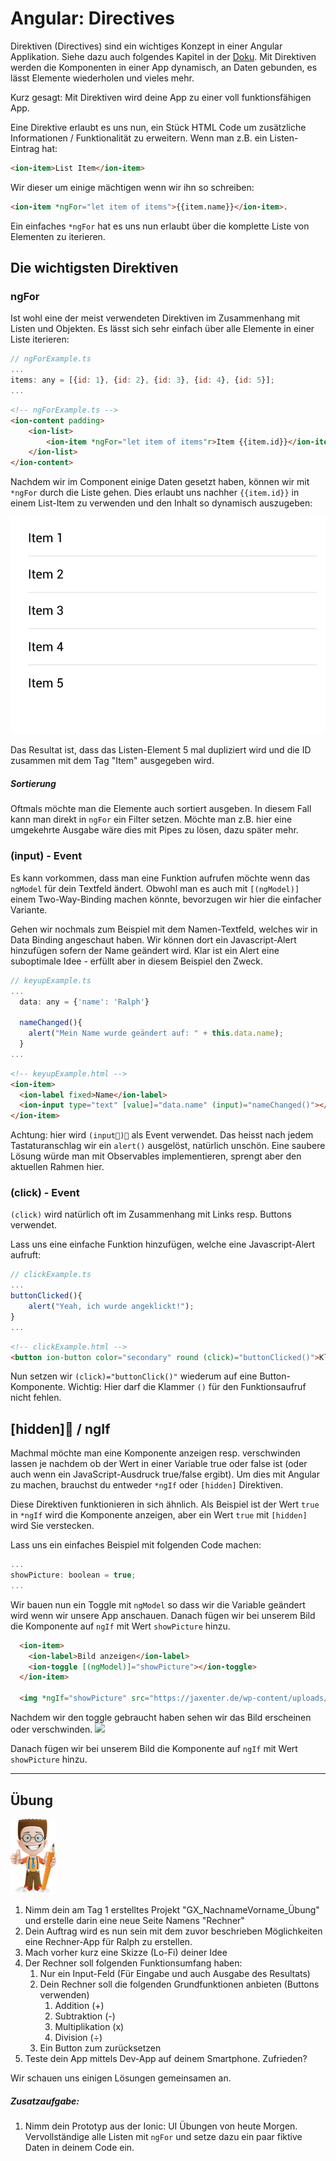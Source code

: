 # Angular: Directives

Direktiven \(Directives\) sind ein wichtiges Konzept in einer Angular Applikation. Siehe dazu auch folgendes Kapitel in der [Doku](https://angular.io/guide/structural-directives). Mit Direktiven werden die Komponenten in einer App dynamisch, an Daten gebunden, es lässt Elemente wiederholen und vieles mehr.

Kurz gesagt: Mit Direktiven wird deine App zu einer voll funktionsfähigen App.

Eine Direktive erlaubt es uns nun, ein Stück HTML Code um zusätzliche Informationen / Funktionalität zu erweitern. Wenn man z.B. ein Listen-Eintrag hat:

```html
<ion-item>List Item</ion-item>
```

Wir dieser um einige mächtigen wenn wir ihn so schreiben:

```html
<ion-item *ngFor="let item of items">{{item.name}}</ion-item>.
```

Ein einfaches `*ngFor` hat es uns nun erlaubt über die komplette Liste von Elementen zu iterieren.


## Die wichtigsten Direktiven

### ngFor

Ist wohl eine der meist verwendeten Direktiven im Zusammenhang mit Listen und Objekten. Es lässt sich sehr einfach über alle Elemente in einer Liste iterieren:


```js
// ngForExample.ts
...
items: any = [{id: 1}, {id: 2}, {id: 3}, {id: 4}, {id: 5}];
...
```
```html
<!-- ngForExample.ts -->
<ion-content padding>
    <ion-list>
        <ion-item *ngFor="let item of items"r>Item {{item.id}}</ion-item>
    </ion-list>
</ion-content>
```


Nachdem wir im Component einige Daten gesetzt haben, können wir mit `*ngFor` durch die Liste gehen. Dies erlaubt uns nachher `{{item.id}}` in einem List-Item zu verwenden und den Inhalt so dynamisch auszugeben:

![](/_allgemein/ngFor.png)
 
Das Resultat ist, dass das Listen-Element 5 mal dupliziert wird und die ID zusammen mit dem Tag "Item" ausgegeben wird.

##### Sortierung

Oftmals möchte man die Elemente auch sortiert ausgeben. In diesem Fall kann man direkt in `ngFor` ein Filter setzen. Möchte man z.B. hier eine umgekehrte Ausgabe wäre dies mit Pipes zu lösen, dazu später mehr.

### (input) - Event

Es kann vorkommen, dass man eine Funktion aufrufen möchte wenn das `ngModel` für dein Textfeld ändert. Obwohl man es auch mit `[(ngModel)]` einem Two-Way-Binding machen könnte, bevorzugen wir hier die einfacher Variante.

Gehen wir nochmals zum Beispiel mit dem Namen-Textfeld, welches wir in Data Binding angeschaut haben. Wir können dort ein Javascript-Alert hinzufügen sofern der Name geändert wird. Klar ist ein Alert eine suboptimale Idee - erfüllt aber in diesem Beispiel den Zweck.

```js
// keyupExample.ts
...
  data: any = {'name': 'Ralph'}

  nameChanged(){
    alert("Mein Name wurde geändert auf: " + this.data.name);
  }
...
```

```html
<!-- keyupExample.html -->
<ion-item>
  <ion-label fixed>Name</ion-label>
  <ion-input type="text" [value]="data.name" (input)="nameChanged()"></ion-input>
</ion-item>

```
Achtung: hier wird `(input)` als Event verwendet. Das heisst nach jedem Tastaturanschlag wir ein `alert()` ausgelöst, natürlich unschön. Eine saubere Lösung würde man mit Observables implementieren, sprengt aber den aktuellen Rahmen hier. 


### (click) - Event

`(click)` wird natürlich oft im Zusammenhang mit Links resp. Buttons verwendet.

Lass uns eine einfache Funktion hinzufügen, welche eine Javascript-Alert aufruft:

```js
// clickExample.ts
...
buttonClicked(){
    alert("Yeah, ich wurde angeklickt!"); 
}
...
```
```html
<!-- clickExample.html -->
<button ion-button color="secondary" round (click)="buttonClicked()">Klick mich!</button>

```
Nun setzen wir `(click)="buttonClick()"` wiederum auf eine Button-Komponente. Wichtig: Hier darf die Klammer `()` für den Funktionsaufruf nicht fehlen.

## [hidden] / ngIf

Machmal möchte man eine Komponente anzeigen resp. verschwinden lassen je nachdem ob der Wert in einer Variable  true oder false ist \(oder auch wenn ein JavaScript-Ausdruck true/false ergibt\). Um dies mit Angular zu machen, brauchst du entweder `*ngIf` oder `[hidden]` Direktiven.

Diese Direktiven funktionieren in sich ähnlich. Als Beispiel ist der Wert  `true` in `*ngIf` wird die Komponente anzeigen, aber ein Wert `true` mit `[hidden]` wird Sie verstecken.

Lass uns ein einfaches Beispiel mit folgenden Code machen:

```js
...
showPicture: boolean = true;
...
```
Wir bauen nun ein Toggle  mit  `ngModel` so dass wir die Variable geändert wird wenn wir unsere App anschauen. Danach fügen wir bei unserem Bild die Komponente auf `ngIf` mit Wert `showPicture` hinzu.

```html
  <ion-item>
    <ion-label>Bild anzeigen</ion-label>
    <ion-toggle [(ngModel)]="showPicture"></ion-toggle>
  </ion-item>

  <img *ngIf="showPicture" src="https://jaxenter.de/wp-content/uploads/2015/05/Ionic-Logo.jpg">
```
Nachdem wir den toggle gebraucht haben sehen wir das Bild erscheinen oder verschwinden. 
![](https://image.ibb.co/dQacXm/ngIf.png)

Danach fügen wir bei unserem Bild die Komponente auf `ngIf` mit Wert `showPicture` hinzu.


---

## Übung

![](/_allgemein/ralph_uebung.png)

1. Nimm dein am Tag 1 erstelltes  Projekt "GX\_NachnameVorname\_Übung" und erstelle darin eine neue Seite Namens "Rechner" 
2. Dein Auftrag wird es nun sein mit dem zuvor beschrieben Möglichkeiten eine Rechner-App für Ralph zu erstellen.
3. Mach vorher kurz eine Skizze \(Lo-Fi\) deiner Idee
4. Der Rechner soll folgenden Funktionsumfang haben:
   1. Nur ein Input-Feld \(Für Eingabe und auch Ausgabe des Resultats\)
   2. Dein Rechner soll die folgenden Grundfunktionen anbieten \(Buttons verwenden\)
      1. Addition \(+\) 
      2. Subtraktion \(-\)
      3. Multiplikation \(x\)
      4. Division \(÷\)
   3. Ein Button zum zurücksetzen
5. Teste dein App mittels Dev-App auf deinem Smartphone. Zufrieden?

Wir schauen uns einigen Lösungen gemeinsamen an.

##### Zusatzaufgabe:

1. Nimm dein Prototyp aus der Ionic: UI Übungen von heute Morgen. Vervollständige alle Listen mit `ngFor` und setze dazu ein paar fiktive Daten in deinem Code ein.  



